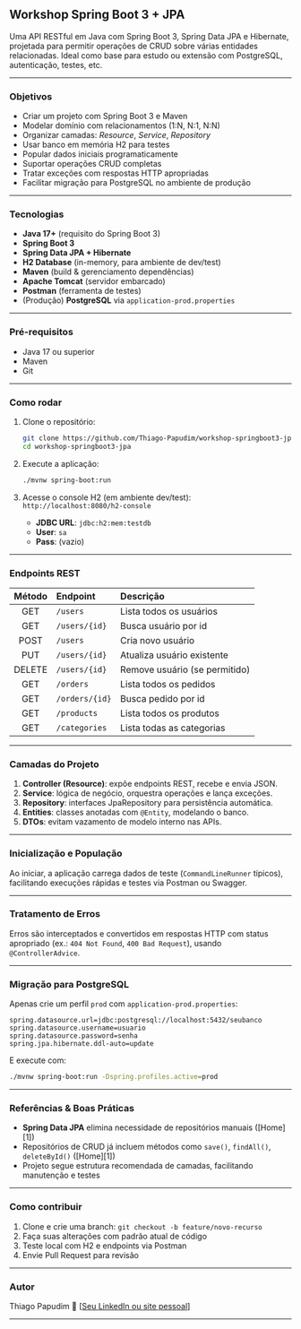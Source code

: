 ## &#x20;Workshop Spring Boot 3 + JPA

Uma API RESTful em Java com Spring Boot 3, Spring Data JPA e Hibernate, projetada para permitir operações de CRUD sobre várias entidades relacionadas. Ideal como base para estudo ou extensão com PostgreSQL, autenticação, testes, etc.

---

### &#x20;Objetivos

* Criar um projeto com Spring Boot 3 e Maven
* Modelar domínio com relacionamentos (1\:N, N:1, N\:N)
* Organizar camadas: *Resource*, *Service*, *Repository*
* Usar banco em memória H2 para testes
* Popular dados iniciais programaticamente
* Suportar operações CRUD completas
* Tratar exceções com respostas HTTP apropriadas
* Facilitar migração para PostgreSQL no ambiente de produção

---

### &#x20;Tecnologias

* **Java 17+** (requisito do Spring Boot 3)
* **Spring Boot 3**
* **Spring Data JPA + Hibernate**
* **H2 Database** (in-memory, para ambiente de dev/test)
* **Maven** (build & gerenciamento dependências)
* **Apache Tomcat** (servidor embarcado)
* **Postman** (ferramenta de testes)
* (Produção) **PostgreSQL** via `application-prod.properties`

---

### &#x20;Pré-requisitos

* Java 17 ou superior
* Maven
* Git

---

### &#x20;Como rodar

1. Clone o repositório:

   ```bash
   git clone https://github.com/Thiago-Papudim/workshop-springboot3-jpa.git
   cd workshop-springboot3-jpa
   ```
2. Execute a aplicação:

   ```bash
   ./mvnw spring-boot:run
   ```
3. Acesse o console H2 (em ambiente dev/test):
   `http://localhost:8080/h2-console`

   * **JDBC URL**: `jdbc:h2:mem:testdb`
   * **User**: `sa`
   * **Pass**: (vazio)

---

### &#x20;Endpoints REST

|                     Método                     | Endpoint       | Descrição                     |
| :--------------------------------------------: | :------------- | :---------------------------- |
|                       GET                      | `/users`       | Lista todos os usuários       |
|                       GET                      | `/users/{id}`  | Busca usuário por id          |
|                      POST                      | `/users`       | Cria novo usuário             |
|                       PUT                      | `/users/{id}`  | Atualiza usuário existente    |
|                     DELETE                     | `/users/{id}`  | Remove usuário (se permitido) |
|                       GET                      | `/orders`      | Lista todos os pedidos        |
|                       GET                      | `/orders/{id}` | Busca pedido por id           |
|                       GET                      | `/products`    | Lista todos os produtos       |
|                       GET                      | `/categories`  | Lista todas as categorias     |

---

### &#x20;Camadas do Projeto

1. **Controller (Resource)**: expõe endpoints REST, recebe e envia JSON.
2. **Service**: lógica de negócio, orquestra operações e lança exceções.
3. **Repository**: interfaces JpaRepository para persistência automática.
4. **Entities**: classes anotadas com `@Entity`, modelando o banco.
5. **DTOs**: evitam vazamento de modelo interno nas APIs.

---

### &#x20;Inicialização e População

Ao iniciar, a aplicação carrega dados de teste (`CommandLineRunner` típicos), facilitando execuções rápidas e testes via Postman ou Swagger.

---

### &#x20;Tratamento de Erros

Erros são interceptados e convertidos em respostas HTTP com status apropriado (ex.: `404 Not Found`, `400 Bad Request`), usando `@ControllerAdvice`.

---

### &#x20;Migração para PostgreSQL

Apenas crie um perfil `prod` com `application-prod.properties`:

```properties
spring.datasource.url=jdbc:postgresql://localhost:5432/seubanco
spring.datasource.username=usuario
spring.datasource.password=senha
spring.jpa.hibernate.ddl-auto=update
```

E execute com:

```bash
./mvnw spring-boot:run -Dspring.profiles.active=prod
```

---

### &#x20;Referências & Boas Práticas

* **Spring Data JPA** elimina necessidade de repositórios manuais ([Home][1])
* Repositórios de CRUD já incluem métodos como `save()`, `findAll()`, `deleteById()` ([Home][1])
* Projeto segue estrutura recomendada de camadas, facilitando manutenção e testes

---

### &#x20;Como contribuir

1. Clone e crie uma branch: `git checkout -b feature/novo-recurso`
2. Faça suas alterações com padrão atual de código
3. Teste local com H2 e endpoints via Postman
4. Envie Pull Request para revisão

---

### &#x20;Autor

Thiago Papudim
🔗 \[[Seu LinkedIn ou site pessoal](https://thiago-papudim.github.io/imersaocss/)]

---
